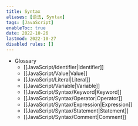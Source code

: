 ```yaml
---
title: Syntax
aliases: [语法, Syntax]
tags: [JavaScript]
enableToc: true
date: 2022-10-26
lastmod: 2022-10-27
disabled rules: []
---
```


- Glossary
	- [[JavaScript/Identifier|Identifier]]
	- [[JavaScript/Value|Value]]
	- [[JavaScript/Literal|Literal]]
	- [[JavaScript/Variable|Variable]]
	- [[JavaScript/Syntax/Keyword|Keyword]]
	- [[JavaScript/Syntax/Operator|Operator]]
	- [[JavaScript/Syntax/Expression|Expression]]
	- [[JavaScript/Syntax/Statement|Statement]]
	- [[JavaScript/Syntax/Comment|Comment]]
